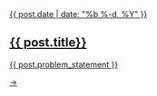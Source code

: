 
<a href="{{ post.url }}" title="{{ post.title }}">
  <article class="post-card">
    <div class="post-card-content">
      <span class="post-meta">{{ post.date | date: "%b %-d, %Y" }}</span>
      <h2>{{ post.title}}</h2>
      <p>{{ post.problem_statement }}</p>
    </div>
    <div class="post-arrow">→</div>
  </article>
</a>